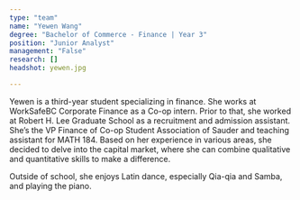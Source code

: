 ```yaml
---
type: "team"
name: "Yewen Wang"
degree: "Bachelor of Commerce - Finance | Year 3"
position: "Junior Analyst"
management: "False"
research: []
headshot: yewen.jpg

---
```


Yewen is a third-year student specializing in finance. She works at WorkSafeBC Corporate Finance as a Co-op intern. Prior to that, she worked at Robert H. Lee Graduate School as a recruitment and admission assistant. She’s the VP Finance of Co-op Student Association of Sauder and teaching assistant for MATH 184. Based on her experience in various areas, she decided to delve into the capital market, where she can combine qualitative and quantitative skills to make a difference. 

Outside of school, she enjoys Latin dance, especially Qia-qia and Samba, and playing the piano. 

